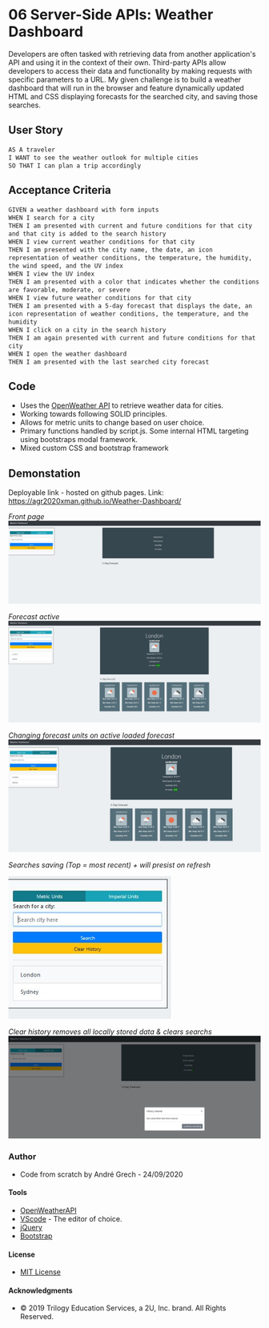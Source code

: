 # 06 Server-Side APIs: Weather Dashboard

Developers are often tasked with retrieving data from another application's API and using it in the context of their own. Third-party APIs allow developers to access their data and functionality by making requests with specific parameters to a URL. My given challenge is to build a weather dashboard that will run in the browser and feature dynamically updated HTML and CSS displaying forecasts for the searched city, and saving those searches. 

## User Story

```
AS A traveler
I WANT to see the weather outlook for multiple cities
SO THAT I can plan a trip accordingly
```

## Acceptance Criteria

```
GIVEN a weather dashboard with form inputs
WHEN I search for a city
THEN I am presented with current and future conditions for that city and that city is added to the search history
WHEN I view current weather conditions for that city
THEN I am presented with the city name, the date, an icon representation of weather conditions, the temperature, the humidity, the wind speed, and the UV index
WHEN I view the UV index
THEN I am presented with a color that indicates whether the conditions are favorable, moderate, or severe
WHEN I view future weather conditions for that city
THEN I am presented with a 5-day forecast that displays the date, an icon representation of weather conditions, the temperature, and the humidity
WHEN I click on a city in the search history
THEN I am again presented with current and future conditions for that city
WHEN I open the weather dashboard
THEN I am presented with the last searched city forecast
```

## Code

- Uses the [OpenWeather API](https://openweathermap.org/api) to retrieve weather data for cities.
- Working towards following SOLID principles.
- Allows for metric units to change based on user choice.
- Primary functions handled by script.js. Some internal HTML targeting using bootstraps modal framework.
- Mixed custom CSS and bootstrap framework

## Demonstation

Deployable link - hosted on github pages.
Link: https://agr2020xman.github.io/Weather-Dashboard/

_Front page_
![](Assets/landing_page.JPG)

_Forecast active_
![](Assets/city_forecast.JPG)

_Changing forecast units on active loaded forecast_
![](Assets/live_imperial_change.JPG)

_Searches saving (Top = most recent) + will presist on refresh_

![](Assets/saved_searches.JPG)

_Clear history removes all locally stored data & clears searchs_
![](Assets/full_clear.JPG)

### Author

- Code from scratch by Andr&eacute; Grech - 24/09/2020

#### Tools 

- [OpenWeatherAPI](https://openweathermap.org/api)
- [VScode](https://code.visualstudio.com/) - The editor of choice.
- [jQuery](https://api.jquery.com/)
- [Bootstrap](https://getbootstrap.com/)

#### License

- [MIT License](https://opensource.org/licenses/MIT)

#### Acknowledgments

- © 2019 Trilogy Education Services, a 2U, Inc. brand. All Rights Reserved.
